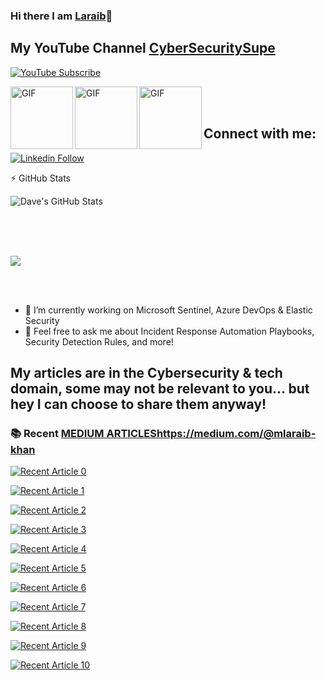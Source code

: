 ### Hi there I am [Laraib](https://www.linkedin.com/in/mlaraibkhan/)👋

## My YouTube Channel [CyberSecuritySupe](https://www.youtube.com/channel/UCI2UomLNTyzWLLg1-lU7A7A)
[![YouTube Subscribe](https://img.shields.io/badge/YouTube_@cybersecuritysupe-SUBSCRIBE-red?logo=youtube&style=for-the-badge&logoColor=red)](https://www.youtube.com/@cybersecuritysupe?sub_confirmation=1) 

<img align="left" width="100px" alt="GIF" src="https://images.credly.com/size/680x680/images/7e75516f-5149-4d19-8d09-aa3dab4907cb/security-operations-analyst-associate-600x600.png" />
<img align="left" width="100px" alt="GIF" src="https://images.credly.com/size/680x680/images/0ba22331-acf9-4e8a-8ce3-b4cc3d376040/image.png" />
<img align="left" width="100px" alt="GIF" src="https://images.credly.com/size/680x680/images/5e6f5247-1d61-4932-a5da-999a7feec067/isc2_cissp2.png" />

<br /><br />



## Connect with me:
[![Linkedin Follow](https://img.shields.io/static/v1?label=&message=Linkedin&color=blue&logo=linkedin&style=for-the-badge)](https://www.linkedin.com/in/mlaraibkhan/)

:zap: GitHub Stats

<img align="left" alt="Dave's GitHub Stats" src="https://github-readme-stats.vercel.app/api?username=mlaraibkhan&show_icons=true&hide_border=true&count_private=true&show_icons=true&theme=react" /><br /><br />

<br /><br />
<p>
    <img
        src="https://github-profile-summary-cards.vercel.app/api/cards/profile-details?username=mlaraibkhan&theme=github_dark" />
</p>

<br /><br />

- 🔭 I’m currently working on Microsoft Sentinel, Azure DevOps & Elastic Security
- 💬 Feel free to ask me about Incident Response Automation Playbooks, Security Detection Rules, and more!

## My articles are in the Cybersecurity & tech domain, some may not be relevant to you... but hey I can choose to share them anyway!
### 📚 Recent [MEDIUM ARTICLES](https://medium.com/@mlaraib-khan)https://medium.com/@mlaraib-khan


<a target="_blank" href="https://github-readme-medium-recent-article.vercel.app/medium/@mlaraib-khan/0"><img src="https://github-readme-medium-recent-article.vercel.app/medium/@mlaraib-khan/0" alt="Recent Article 0"> 
 
<a target="_blank" href="https://github-readme-medium-recent-article.vercel.app/medium/@mlaraib-khan/1"><img src="https://github-readme-medium-recent-article.vercel.app/medium/@mlaraib-khan/1" alt="Recent Article 1"> 
 
<a target="_blank" href="https://github-readme-medium-recent-article.vercel.app/medium/@mlaraib-khan/2"><img src="https://github-readme-medium-recent-article.vercel.app/medium/@mlaraib-khan/2" alt="Recent Article 2"> 
 
<a target="_blank" href="https://github-readme-medium-recent-article.vercel.app/medium/@mlaraib-khan/3"><img src="https://github-readme-medium-recent-article.vercel.app/medium/@mlaraib-khan/3" alt="Recent Article 3"> 
  
<a target="_blank" href="https://github-readme-medium-recent-article.vercel.app/medium/@mlaraib-khan/4"><img src="https://github-readme-medium-recent-article.vercel.app/medium/@mlaraib-khan/4" alt="Recent Article 4"> 

<a target="_blank" href="https://github-readme-medium-recent-article.vercel.app/medium/@mlaraib-khan/5"><img src="https://github-readme-medium-recent-article.vercel.app/medium/@mlaraib-khan/5" alt="Recent Article 5">
 
<a target="_blank" href="https://github-readme-medium-recent-article.vercel.app/medium/@mlaraib-khan/6"><img src="https://github-readme-medium-recent-article.vercel.app/medium/@mlaraib-khan/6" alt="Recent Article 6">
 
<a target="_blank" href="https://github-readme-medium-recent-article.vercel.app/medium/@mlaraib-khan/7"><img src="https://github-readme-medium-recent-article.vercel.app/medium/@mlaraib-khan/7" alt="Recent Article 7">

<a target="_blank" href="https://github-readme-medium-recent-article.vercel.app/medium/@mlaraib-khan/7"><img src="https://github-readme-medium-recent-article.vercel.app/medium/@mlaraib-khan/8" alt="Recent Article 8">

<a target="_blank" href="https://github-readme-medium-recent-article.vercel.app/medium/@mlaraib-khan/7"><img src="https://github-readme-medium-recent-article.vercel.app/medium/@mlaraib-khan/9" alt="Recent Article 9">

<a target="_blank" href="https://github-readme-medium-recent-article.vercel.app/medium/@mlaraib-khan/7"><img src="https://github-readme-medium-recent-article.vercel.app/medium/@mlaraib-khan/10" alt="Recent Article 10">
 
